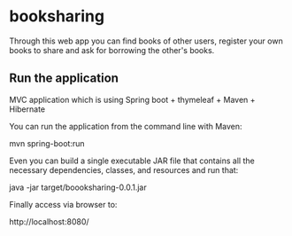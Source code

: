 # booksharing
Through this web app you can find books of other users, register your own books to share and ask for borrowing the other's books.

## Run the application
MVC application which is using Spring boot + thymeleaf + Maven + Hibernate

You can run the application from the command line with Maven:

mvn spring-boot:run

Even you can build a single executable JAR file that contains all the necessary dependencies, classes, and resources and run that:

java -jar target/boooksharing-0.0.1.jar

Finally access via browser to:

http://localhost:8080/

